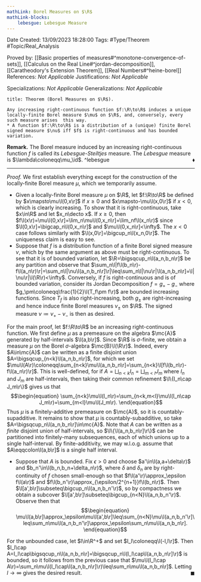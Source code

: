```yaml
---
mathLink: Borel Measures on $\R$
mathLink-blocks:
    lebesgue: Lebesgue Measure
---
```


<div class="topSpace"></div>

Date Created: 13/09/2023 18:28:00
Tags: #Type/Theorem #Topic/Real_Analysis

Proved by: [[Basic properties of measures#^monotone-convergence-of-sets]], [[Calculus on the Real Line#^jordan-decomposition]], [[Caratheodory's Extension Theorem]], [[Real Numbers#^heine-borel]]
References: <i>Not Applicable</i>
Justifications: <i>Not Applicable</i>

Specializations: <i>Not Applicable</i>
Generalizations: <i>Not Applicable</i>

``` ad-Theorem
title: Theorem (Borel Measures on $\R$).

Any increasing right-continuous function $f:\R\to\R$ induces a unique locally-finite Borel measure $\mu$ on $\R$, and, conversely, every such measure arises  this way.
* A function $f:\R\to\R$ is a distribution of a (unique) finite Borel signed measure $\nu$ iff $f$ is right-continuous and has bounded variation.

```

<b>Remark.</b> The Borel measure induced by an increasing right-continuous function $f$ is called its <i>Lebesgue-Steiltjes</i> measure. The <i>Lebesgue</i> measure is $\lambda\coloneqq\mu_\id$.<span style="float:right;">$\blacklozenge$</span> ^lebesgue

---

<i>Proof.</i> We first establish everything except for the construction of the locally-finite Borel measure $\mu$, which we temporarily assume.
* Given a locally-finite Borel measure $\mu$ on $\R$, let $f:\R\to\R$ be defined by $x\mapsto\mu\l(0,x\r]$ if $x\geq0$ and $x\mapsto-\mu\l(x,0\r]$ if $x<0$, which is clearly increasing. To show that it is right-continuous, take $x\in\R$ and let $x_n\decto x$. If $x\geq0$, then $f\l(x\r)=\mu\l(0,x\r]=\lim_n\mu\l(0,x_n\r]=\lim_nf\l(x_n\r)$ since $\l(0,x\r]=\bigcap_n\l(0,x_n\r]$ and $\mu\l(0,x_n\r]<\infty$. The $x<0$ case follows similarly with $\l(x,0\r]=\bigcup_n\l(x_n,0\r]$. The uniqueness claim is easy to see.
* Suppose that $f$ is a distribution function of a finite Borel signed measure $\nu$, which by the same argument as above must be right-continuous. To see that it is of bounded variation, let $\R=\bigsqcup_n\l(a_n,b_n\r]$ be any partition and observe that $\sum_n\l|f\l(b_n\r)-f\l(a_n\r)\r|=\sum_n\l|\nu\l(a_n,b_n\r]\r|\leq\sum_n\l|\nu\r|\l(a_n,b_n\r]=\l|\nu\r|\l(\R\r)<\infty$. Conversely, if $f$ is right-continuous and is of bounded variation, consider its Jordan Decomposition $f=g_+-g_-$ where $g_\pm\coloneqq\frac{1}{2}\l(T_f\pm f\r)$ are bounded increasing functions. Since $T_f$ is also right-increasing, both $g_\pm$ are right-increasing and hence induce finite Borel measures $\nu_\pm$ on $\R$. The signed measure $\nu\coloneqq\nu_+-\nu_-$ is then as desired.

For the main proof, let $f:\R\to\R$ be an increasing right-continuous function. We first define $\mu$ as a premeasure on the algebra $\mc{A}$ generated by half-intervals $\l(a,b\r]$. Since $\R$ is $\sigma$-finite, we obtain a measure $\mu$ on the Borel $\sigma$-algebra $\mc{B}\l(\R\r)$. Indeed, every $A\in\mc{A}$ can be written as a finite disjoint union $A=\bigsqcup_{n<k}\l(a_n,b_n\r]$, for which we set $\mu\l(A\r)\coloneqq\sum_{n<k}\mu\l(a_n,b_n\r]=\sum_{n<k}\l[f\l(b_n\r)-f\l(a_n\r)\r]$. This is well-defined, for if $A=\bigsqcup_{n<k}I_n=\bigsqcup_{m<l}J_m$ where $I_n$ and $J_m$ are half-intervals, then taking their common refinement $\l\{I_n\cap J_m\r\}$ gives us that
$$\begin{equation}
    \sum_{n<k}\mu\l(I_n\r)=\sum_{n<k,m<l}\mu\l(I_n\cap J_m\r)=\sum_{m<l}\mu\l(J_m\r).
\end{equation}$$
Thus $\mu$ is a finitely-additive premeasure on $\mc{A}$, so it is countably-supadditive. It remains to show that $\mu$ is countably-subadditive, so take $A=\bigsqcup_n\l(a_n,b_n\r]\in\mc{A}$. Note that $A$ can be written as a <i>finite</i> disjoint union of half-intervals, so $\l\{\l(a_n,b_n\r]\r\}$ can be partitioned into finitely-many subsequences, each of which unions up to a single half-interval. By finite-additivity, we may w.l.o.g. assume that $A\eqqcolon\l(a,b\r]$ is a single half interval.
* Suppose that $A$ is bounded. Fix $\epsilon>0$ and choose $a'\in\l(a,a+\delta\r)$ and $b_n'\in\l(b_n,b_n+\delta_n\r)$, where $\delta$ and $\delta_n$ are by right-continuity of $f$ chosen small-enough so that $f\l(a'\r)\approx_\epsilon f\l(a\r)$ and $f\l(b_n'\r)\approx_{\epsilon/2^{n+1}}f\l(b_n\r)$. Then $\l[a',b\r]\subseteq\bigcup_n\l(a_n,b_n'\r)$, so by compactness we obtain a subcover $\l[a',b\r]\subseteq\bigcup_{n<N}\l(a_n,b_n'\r)$. Observe then that
$$\begin{equation}
    \mu\l(a,b\r]\approx_\epsilon\mu\l(a',b\r]\leq\sum_{n<N}\mu\l(a_n,b_n'\r]\leq\sum_n\mu\l(a_n,b_n'\r]\approx_\epsilon\sum_n\mu\l(a_n,b_n\r].
\end{equation}$$

For the unbounded case, let $l\in\R^+$ and set $I_l\coloneqq\l(-l,l\r]$. Then $I_l\cap A=I_l\cap\bigsqcup_n\l(a_n,b_n\r]=\bigsqcup_n\l(I_l\cap\l(a_n,b_n\r]\r)$ is bounded, so it follows from the previous case that $\mu\l(I_l\cap A\r)=\sum_n\mu\l(I_l\cap\l(a_n,b_n\r]\r)\leq\sum_n\mu\l(a_n,b_n\r]$. Letting $l\to\infty$ gives the desired result.<span style="float:right;">$\blacksquare$</span>
